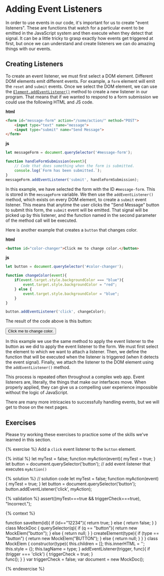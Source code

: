 # Adding Event Listeners
In order to use events in our code, it's important for us to create "event listeners". These are functions that watch for a particular event to be emitted in the JavaScript system and then execute when they detect that signal. It can be a little tricky to grasp exactly how events get triggered at first, but once we can understand and create listeners we can do amazing things with our events.

## Creating Listeners
To create an event listener, we must first select a DOM element. Different DOM elements emit different events. For example, a `form` element will emit the `reset` and `submit` events. Once we select the DOM element, we can use the [`Element.addEventListener()`](https://developer.mozilla.org/en-US/docs/Web/API/EventTarget/addEventListener) method to create a new listener in our program. That means that if we wanted to respond to a form submission we could use the following HTML and JS code.

**html**
```html
<form id="message-form" action="/some/action/" method="POST">
    <input type="text" name="message">
    <input type="submit" name="Send Message">
</form>
```

**js**
```js
let messageForm = document.querySelector('#message-form');

function handleFormSubmission(event){
    // Code that does something when the form is submitted.
    console.log(`Form has been submitted.`);
}
messageForm.addEventListener('submit', handleFormSubmission);
```

In this example, we have selected the form with the ID `#message-form`. This is stored in the `messageForm` variable. We then use the `addEventListener()` method, which exists on every DOM element, to create a `submit` event listener. This means that anytime the user clicks the "Send Message" button to submit this form, the `submit` event will be emitted. That signal will be picked up by this listener, and the function named in the second parameter of the method call will be executed.

Here is another example that creates a `button` that changes color.

**html**
```html
<button id="color-changer">Click me to change color.</button>
```

**js**
```js
let button = document.querySelector('#color-changer');

function changeColor(event){
    if(event.target.style.backgroundColor === "blue"){
        event.target.style.backgroundColor = "red";
    } else {
        event.target.style.backgroundColor = "blue";
    }
}

button.addEventListener('click', changeColor);
```

The result of the code above is this button:

<button id="color-changer">Click me to change color.</button>
<script>
let button = document.querySelector('#color-changer');

function changeColor(event){
    if(event.target.style.backgroundColor === "cornflowerblue"){
        event.target.style.backgroundColor = "red";
    } else {
        event.target.style.backgroundColor = "cornflowerblue";
    }
}

button.addEventListener('click', changeColor);

</script>


In this example we use the same method to apply the event listener to the button as we did to apply the event listener to the form. We must first select the element to which we want to attach a listener. Then, we define the function that will be executed when the listener is triggered (when it detects the event signal). Finally, we attach the listener to the DOM element using the `addEventListener()` method. 

This process is repeated often throughout a complex web app. Event listeners are, literally, the things that make our interfaces move. When properly applied, they can give us a compelling user experience impossible without the logic of JavaScript.

There are many more intricacies to successfully handling events, but we will get to those on the next pages.

## Exercises
Please try working these exercises to practice some of the skills we've learned in this section.


{% exercise %}
Add a <code>click</code> event listener to the <code>button</code> element.

{% initial %}
let myTest = false;
function myAction(event){
    myTest = true;
}
let button = document.querySelector('button');
// add event listener that executes `myAction()`

{% solution %}
// solution code
let myTest = false;
function myAction(event){
    myTest = true;
}
let button = document.querySelector('button');
button.addEventListener('click', myAction);

{% validation %}
assert((myTest===true && triggerCheck===true), "Incorrect.");

{% context %}

function saveItem(id){
    if (id=="12234"){
        return true;
    } else {
        return false;
    }
}
class MockDoc {
    querySelector(q){
        if (q == "button"){
            return new MockElem("button");
        } else {
            return null;
        }
    }
    createElement(type){
        if (type == "button") {
            return new MockElem("BUTTON");
        } else {
            return null;
        }
    }
}
class MockElem {
    constructor(type){
        this.children = [];
        this.innerHTML = '';
        this.style = {};
        this.tagName = type;
    }
    addEventListener(trigger, func){
        if (trigger === 'click') {
            triggerCheck = true;
        }        
        func();
    }
}
var triggerCheck = false;
var document = new MockDoc();



{% endexercise %}